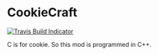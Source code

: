 CookieCraft
===========

[![Travis Build Indicator](https://img.shields.io/travis/k2b6s9j/CookieCraft.svg?style=flat-square)](https://travis-ci.org/k2b6s9j/CookieCraft)

C is for cookie. So this mod is programmed in C++.
